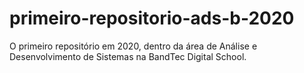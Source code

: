 # primeiro-repositorio-ads-b-2020
O primeiro repositório em 2020, dentro da área de Análise e Desenvolvimento de Sistemas na BandTec Digital School.
